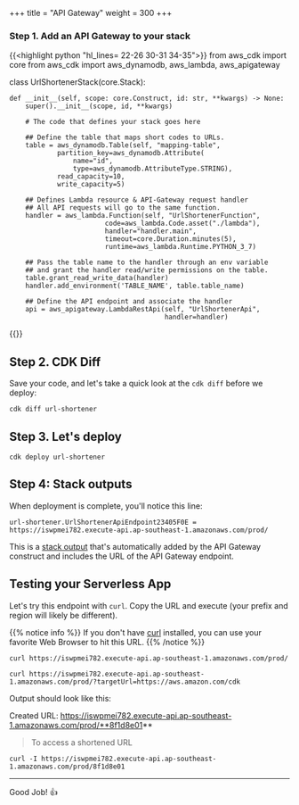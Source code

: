 +++
title = "API Gateway"
weight = 300
+++


### Step 1. Add an API Gateway to your stack

{{<highlight python "hl_lines= 22-26 30-31 34-35">}}
from aws_cdk import core
from aws_cdk import aws_dynamodb, aws_lambda, aws_apigateway


class UrlShortenerStack(core.Stack):

    def __init__(self, scope: core.Construct, id: str, **kwargs) -> None:
        super().__init__(scope, id, **kwargs)

        # The code that defines your stack goes here
        
        ## Define the table that maps short codes to URLs.
        table = aws_dynamodb.Table(self, "mapping-table",
                partition_key=aws_dynamodb.Attribute(
                    name="id",
                    type=aws_dynamodb.AttributeType.STRING),
                read_capacity=10,
                write_capacity=5)
                
        ## Defines Lambda resource & API-Gateway request handler
        ## All API requests will go to the same function.
        handler = aws_lambda.Function(self, "UrlShortenerFunction",
                            code=aws_lambda.Code.asset("./lambda"),
                            handler="handler.main",
                            timeout=core.Duration.minutes(5),
                            runtime=aws_lambda.Runtime.PYTHON_3_7)

        ## Pass the table name to the handler through an env variable 
        ## and grant the handler read/write permissions on the table.
        table.grant_read_write_data(handler)
        handler.add_environment('TABLE_NAME', table.table_name)
        
        ## Define the API endpoint and associate the handler
        api = aws_apigateway.LambdaRestApi(self, "UrlShortenerApi",
                                           handler=handler)
{{</highlight>}}


## Step 2. CDK Diff

Save your code, and let's take a quick look at the `cdk diff` before we deploy:

```
cdk diff url-shortener
```


## Step 3. Let's deploy

```
cdk deploy url-shortener
```

## Step 4: Stack outputs

When deployment is complete, you'll notice this line:

```
url-shortener.UrlShortenerApiEndpoint23405F0E = https://iswpmei782.execute-api.ap-southeast-1.amazonaws.com/prod/
```

This is a [stack output](https://docs.aws.amazon.com/AWSCloudFormation/latest/UserGuide/stacks.html) that's automatically added by the API Gateway construct and includes the URL of the API Gateway endpoint.

## Testing your Serverless App

Let's try this endpoint with `curl`. Copy the URL and execute (your
prefix and region will likely be different).

{{% notice info %}}
If you don't have [curl](https://curl.haxx.se/) installed, you can use
your favorite Web Browser to hit this URL.
{{% /notice %}}

```
curl https://iswpmei782.execute-api.ap-southeast-1.amazonaws.com/prod/

curl https://iswpmei782.execute-api.ap-southeast-1.amazonaws.com/prod/?targetUrl=https://aws.amazon.com/cdk
```

Output should look like this: 

Created URL: https://iswpmei782.execute-api.ap-southeast-1.amazonaws.com/prod/**8f1d8e01**

> To access a shortened URL

```
curl -I https://iswpmei782.execute-api.ap-southeast-1.amazonaws.com/prod/8f1d8e01
```

---

Good Job! 👍
